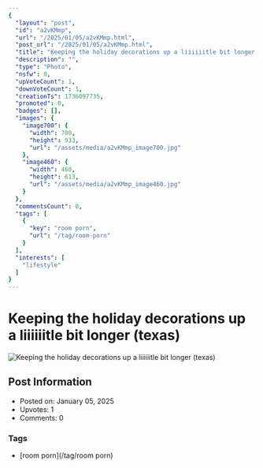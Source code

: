 ```yaml
---
{
  "layout": "post",
  "id": "a2vKMmp",
  "url": "/2025/01/05/a2vKMmp.html",
  "post_url": "/2025/01/05/a2vKMmp.html",
  "title": "Keeping the holiday decorations up a liiiiiitle bit longer (texas)",
  "description": "",
  "type": "Photo",
  "nsfw": 0,
  "upVoteCount": 1,
  "downVoteCount": 1,
  "creationTs": 1736097735,
  "promoted": 0,
  "badges": [],
  "images": {
    "image700": {
      "width": 700,
      "height": 933,
      "url": "/assets/media/a2vKMmp_image700.jpg"
    },
    "image460": {
      "width": 460,
      "height": 613,
      "url": "/assets/media/a2vKMmp_image460.jpg"
    }
  },
  "commentsCount": 0,
  "tags": [
    {
      "key": "room porn",
      "url": "/tag/room-porn"
    }
  ],
  "interests": [
    "lifestyle"
  ]
}
---
```


# Keeping the holiday decorations up a liiiiiitle bit longer (texas)

![Keeping the holiday decorations up a liiiiiitle bit longer (texas)](/assets/media/a2vKMmp_image700.jpg)

## Post Information

- Posted on: January 05, 2025
- Upvotes: 1
- Comments: 0

### Tags

- [room porn](/tag/room porn)
